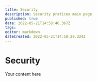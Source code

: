 ```yaml
---
title: Security
description: Security pratices main page
published: true
date: 2022-05-21T14:58:40.367Z
tags: 
editor: markdown
dateCreated: 2022-05-21T14:58:29.324Z
---
```


# Security
Your content here